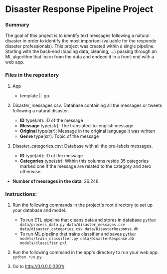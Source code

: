 # Disaster Response Pipeline Project

### Summary

The goal of this project is to identify text messages following a natural disaster in order to identify the most important (valuable for the responde disaster professionals). 
This project was created within a single pipeline. Starting with the back-end (loading data, cleaning, ...) passing through an ML algorithm that learn from the data and endeed it in a front-end with a web app. 

### Files in the repository

1. App

   - template
      |- go.


3. Disaster_messages.csv: Database containing all the messages or tweets following a natural disaster.

   - **ID** type(*int*): ID of the message
   - **Message** type(*str*): The translated-to-english message
   - **Original** type(*str*): Message in the original language it was written
   - **Genre** type(*str*): Topic of the message


2. Disaster_categories.csv: Database with all the pre-labels messages.

    - **ID** type(*int*): ID ot the message
    - **Categories** type(*str*): Within this columns reside 35 categories marked one if the message are related to the category and zero otherwise 

- **Number of messages in the data**: 26.248

### Instructions:
1. Run the following commands in the project's root directory to set up your database and model.

    - To run ETL pipeline that cleans data and stores in database
        `python data/process_data.py data/disaster_messages.csv data/disaster_categories.csv data/DisasterResponse.db`
    - To run ML pipeline that trains classifier and saves
        `python models/train_classifier.py data/DisasterResponse.db models/classifier.pkl`

2. Run the following command in the app's directory to run your web app.
    `python run.py`

3. Go to http://0.0.0.0:3001/
